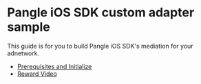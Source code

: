 # Pangle iOS SDK custom adapter sample

This guide is for you to build Pangle iOS SDK's mediation for your adnetwork.


- [Prerequisites and Initialize](manual/1_prerequisites_initialize.md)
- [Reward Video](manual/12_reward_video.md)
